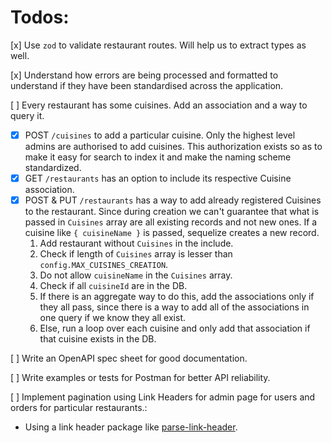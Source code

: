 # Todos:

[x] Use `zod` to validate restaurant routes. Will help us to extract types as well.

[x] Understand how errors are being processed and formatted to understand if they have been standardised across the application.

[ ] Every restaurant has some cuisines. Add an association and a way to query it.
  - [x] POST `/cuisines` to add a particular cuisine. Only the highest level admins are authorised to add cuisines. This authorization exists so as to make it easy for search to index it and make the naming scheme standardized.
  - [x] GET `/restaurants` has an option to include its respective Cuisine association.
  - [x] POST & PUT `/restaurants` has a way to add already registered Cuisines to the restaurant. Since during creation we can't guarantee that what is passed in `Cuisines` array are all existing records and not new ones. If a cuisine like `{ cuisineName }` is passed, sequelize creates a new record.
    1. Add restaurant without `Cuisines` in the include.
    2. Check if length of `Cuisines` array is lesser than `config.MAX_CUISINES_CREATION`.
    3. Do not allow `cuisineName` in the `Cuisines` array.
    4. Check if all `cuisineId` are in the DB.
    5. If there is an aggregate way to do this, add the associations only if they all pass, since there is a way to add all of the associations in one query if we know they all exist.
    6. Else, run a loop over each cuisine and only add that association if that cuisine exists in the DB.

[ ] Write an OpenAPI spec sheet for good documentation.

[ ] Write examples or tests for Postman for better API reliability.

[ ] Implement pagination using Link Headers for admin page for users and orders for particular restaurants.:
  - Using a link header package like [parse-link-header](https://www.npmjs.com/package/parse-link-header).